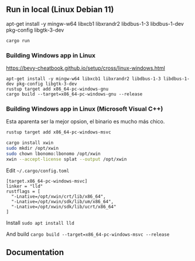 


## Run in local (Linux Debian 11)

apt-get install -y mingw-w64 libxcb1 libxrandr2 libdbus-1-3 libdbus-1-dev pkg-config libgtk-3-dev

`cargo run`

### Building Windows app in Linux
https://bevy-cheatbook.github.io/setup/cross/linux-windows.html

```
apt-get install -y mingw-w64 libxcb1 libxrandr2 libdbus-1-3 libdbus-1-dev pkg-config libgtk-3-dev
rustup target add x86_64-pc-windows-gnu
cargo build --target=x86_64-pc-windows-gnu --release
```

### Building Windows app in Linux (Microsoft Visual C++)

Esta aparenta ser la mejor opsion, el binario es mucho más chico.

```bash
rustup target add x86_64-pc-windows-msvc

cargo install xwin
sudo mkdir /opt/xwin
sudo chown lbonomo:lbonomo /opt/xwin
xwin --accept-license splat --output /opt/xwin
```

Edit `~/.cargo/config.toml`
```
[target.x86_64-pc-windows-msvc]
linker = "lld"
rustflags = [
  "-Lnative=/opt/xwin/crt/lib/x86_64",
  "-Lnative=/opt/xwin/sdk/lib/um/x86_64",
  "-Lnative=/opt/xwin/sdk/lib/ucrt/x86_64"
]
```

Install `sudo apt install lld`

And build `cargo build --target=x86_64-pc-windows-msvc --release`


## Documentation
